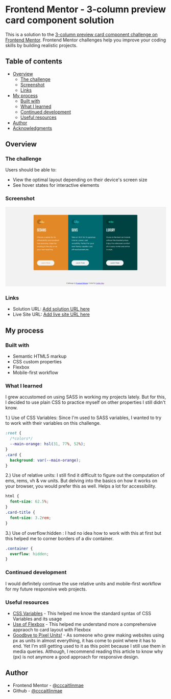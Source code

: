# Frontend Mentor - 3-column preview card component solution

This is a solution to the [3-column preview card component challenge on Frontend Mentor](https://www.frontendmentor.io/challenges/3column-preview-card-component-pH92eAR2-). Frontend Mentor challenges help you improve your coding skills by building realistic projects.

## Table of contents

- [Overview](#overview)
  - [The challenge](#the-challenge)
  - [Screenshot](#screenshot)
  - [Links](#links)
- [My process](#my-process)
  - [Built with](#built-with)
  - [What I learned](#what-i-learned)
  - [Continued development](#continued-development)
  - [Useful resources](#useful-resources)
- [Author](#author)
- [Acknowledgments](#acknowledgments)

## Overview

### The challenge

Users should be able to:

- View the optimal layout depending on their device's screen size
- See hover states for interactive elements

### Screenshot

![](/screenshot_desktop-view.png)

### Links

- Solution URL: [Add solution URL here](https://your-solution-url.com)
- Live Site URL: [Add live site URL here](https://cccaitlinmae-3-column-preview.netlify.app/)

## My process

### Built with

- Semantic HTML5 markup
- CSS custom properties
- Flexbox
- Mobile-first workflow

### What I learned

I grew accustomed on using SASS in working my projects lately. But for this, I decided to use plain CSS to practice myself on other properties I still didn't know.

1.) Use of CSS Variables: Since I'm used to SASS variables, I wanted to try to work with their variables on this challenge.

```css
:root {
  /*colors*/
  --main-orange: hsl(31, 77%, 52%);
}
.card {
  background: var(--main-orange);
}
```

2.) Use of relative units: I still find it difficult to figure out the computation of ems, rems, vh & vw units. But delving into the basics on how it works on your browser, you would prefer this as well. Helps a lot for accessibility.

```css
html {
  font-size: 62.5%;
}
.card-title {
  font-size: 3.2rem;
}
```

3.) Use of overflow:hidden : I had no idea how to work with this at first but this helped me to corner borders of a div container.

```css
.container {
  overflow: hidden;
}
```

### Continued development

I would definitely continue the use relative units and mobile-first workflow for my future responsive web projects.

### Useful resources

- [CSS Variables](https://developer.mozilla.org/en-US/docs/Web/CSS/--*) - This helped me know the standard syntax of CSS Variables and its usage
- [Use of Flexbox](https://getflywheel.com/layout/flexbox-create-modern-card-design-layout/) - This helped me understand more a comprehensive appraoch to card layout with Flexbox
- [Goodbye to Pixel Units!](https://uxdesign.cc/say-goodbye-to-pixels-cb720fbaf250) - As someone who grew making websites using px as units in almost everything, it has come to point where it has to end. Yet I'm still getting used to it as this point because I still use them in media queries. Although, I recommend reading this article to know why (px) is not anymore a good approach for responsive design.

## Author

- Frontend Mentor - [@cccaitlinmae](https://www.frontendmentor.io/profile/cccaitlinmae)
- Github - [@cccaitlinmae](https://github.com/cccaitlinmae/)
